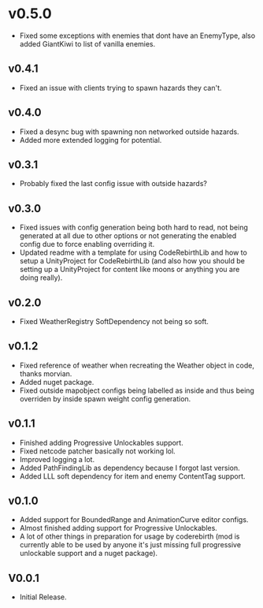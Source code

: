 # v0.5.0

- Fixed some exceptions with enemies that dont have an EnemyType, also added GiantKiwi to list of vanilla enemies.

## v0.4.1

- Fixed an issue with clients trying to spawn hazards they can't.

## v0.4.0

- Fixed a desync bug with spawning non networked outside hazards.
- Added more extended logging for potential.

## v0.3.1

- Probably fixed the last config issue with outside hazards?

## v0.3.0

- Fixed issues with config generation being both hard to read, not being generated at all due to other options or not generating the enabled config due to force enabling overriding it.
- Updated readme with a template for using CodeRebirthLib and how to setup a UnityProject for CodeRebirthLib (and also how you should be setting up a UnityProject for content like moons or anything you are doing really).

## v0.2.0

- Fixed WeatherRegistry SoftDependency not being so soft.

## v0.1.2

- Fixed reference of weather when recreating the Weather object in code, thanks morvian.
- Added nuget package.
- Fixed outside mapobject configs being labelled as inside and thus being overriden by inside spawn weight config generation.

## v0.1.1

- Finished adding Progressive Unlockables support.
- Fixed netcode patcher basically not working lol.
- Improved logging a lot.
- Added PathFindingLib as dependency because I forgot last version.
- Added LLL soft dependency for item and enemy ContentTag support.

## v0.1.0

- Added support for BoundedRange and AnimationCurve editor configs.
- Almost finished adding support for Progressive Unlockables.
- A lot of other things in preparation for usage by coderebirth (mod is currently able to be used by anyone it's just missing full progressive unlockable support and a nuget package).

## V0.0.1

- Initial Release.
